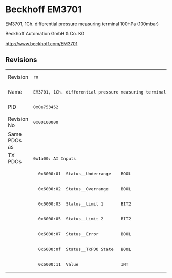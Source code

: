 # Beckhoff EM3701

EM3701, 1Ch. differential pressure measuring terminal 100hPa (100mbar)

Beckhoff Automation GmbH & Co. KG

http://www.beckhoff.com/EM3701

## Revisions
<table>
<tr >
<td>Revision</td>
<td><pre>r0</pre></td>
</tr>
<tr >
<td>Name</td>
<td><pre>EM3701, 1Ch. differential pressure measuring terminal 100hPa (100mbar)</pre></td>
</tr>
<tr >
<td>PID</td>
<td><pre>0x0e753452</pre></td>
</tr>
<tr >
<td>Revision No</td>
<td><pre>0x00100000</pre></td>
</tr>
<tr >
<td>Same PDOs as</td>
<td><pre></pre></td>
</tr>
<tr class="txpdo pdosection">
<td rowspan=8 valign=top>TX PDOs</td>
<td><pre>0x1a00: AI Inputs</pre></td>
<td></td>
</tr>
<tr class="txpdo">
<td><pre>  0x6000:01  Status__Underrange    BOOL</pre></td>
</tr>
<tr class="txpdo">
<td><pre>  0x6000:02  Status__Overrange     BOOL</pre></td>
</tr>
<tr class="txpdo">
<td><pre>  0x6000:03  Status__Limit 1       BIT2</pre></td>
</tr>
<tr class="txpdo">
<td><pre>  0x6000:05  Status__Limit 2       BIT2</pre></td>
</tr>
<tr class="txpdo">
<td><pre>  0x6000:07  Status__Error         BOOL</pre></td>
</tr>
<tr class="txpdo">
<td><pre>  0x6000:0f  Status__TxPDO State   BOOL</pre></td>
</tr>
<tr class="txpdo">
<td><pre>  0x6000:11  Value                 INT</pre></td>
</tr>
</table>
